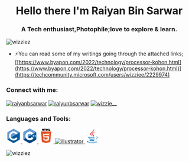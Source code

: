 <h1 align="center">Hello there I'm Raiyan Bin Sarwar</h1>
<h3 align="center">A Tech enthusiast,Photophile;love to explore & learn.</h3>

<p align="left"> <img src="https://komarev.com/ghpvc/?username=wizziez&label=Profile%20views&color=0e75b6&style=flat" alt="wizziez" /> </p>

- ⚡You can read some of my writings going through the attached links; [[https://www.byapon.com/2022/technology/processor-kohon.html](https://www.byapon.com/2022/technology/processor-kohon.html)](https://techcommunity.microsoft.com/users/wizziee/2229974)

<h3 align="left">Connect with me:</h3>
<p align="left">
<a href="https://linkedin.com/in/raiyanbsarwar" target="blank"><img align="center" src="https://raw.githubusercontent.com/rahuldkjain/github-profile-readme-generator/master/src/images/icons/Social/linked-in-alt.svg" alt="raiyanbsarwar" height="30" width="40" /></a>
<a href="https://fb.com/raiyunbsarwar" target="blank"><img align="center" src="https://raw.githubusercontent.com/rahuldkjain/github-profile-readme-generator/master/src/images/icons/Social/facebook.svg" alt="raiyunbsarwar" height="30" width="40" /></a>
<a href="https://instagram.com/wizzie__" target="blank"><img align="center" src="https://raw.githubusercontent.com/rahuldkjain/github-profile-readme-generator/master/src/images/icons/Social/instagram.svg" alt="wizzie__" height="30" width="40" /></a>
</p>

<h3 align="left">Languages and Tools:</h3>
<p align="left"> <a href="https://www.cprogramming.com/" target="_blank" rel="noreferrer"> <img src="https://raw.githubusercontent.com/devicons/devicon/master/icons/c/c-original.svg" alt="c" width="40" height="40"/> </a> <a href="https://www.w3schools.com/cpp/" target="_blank" rel="noreferrer"> <img src="https://raw.githubusercontent.com/devicons/devicon/master/icons/cplusplus/cplusplus-original.svg" alt="cplusplus" width="40" height="40"/> </a> <a href="https://www.w3.org/html/" target="_blank" rel="noreferrer"> <img src="https://raw.githubusercontent.com/devicons/devicon/master/icons/html5/html5-original-wordmark.svg" alt="html5" width="40" height="40"/> </a> <a href="https://www.adobe.com/in/products/illustrator.html" target="_blank" rel="noreferrer"> <img src="https://www.vectorlogo.zone/logos/adobe_illustrator/adobe_illustrator-icon.svg" alt="illustrator" width="40" height="40"/> </a> <a href="https://www.java.com" target="_blank" rel="noreferrer"> <img src="https://raw.githubusercontent.com/devicons/devicon/master/icons/java/java-original.svg" alt="java" width="40" height="40"/> </a> </p>

<p><img align="center" src="https://github-readme-stats.vercel.app/api/top-langs?username=wizziez&show_icons=true&locale=en&layout=compact" alt="wizziez" /></p>
